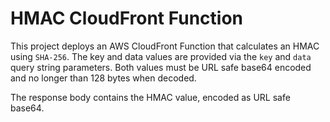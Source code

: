 # HMAC CloudFront Function

This project deploys an AWS CloudFront Function that calculates an HMAC
using `SHA-256`. The key and data values are provided via the `key` and
`data` query string parameters. Both values must be URL safe base64
encoded and no longer than 128 bytes when decoded.

The response body contains the HMAC value, encoded as URL safe base64.
